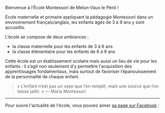 ---
---

Bienvenue à l’École Montessori de Melun-Vaux le Pénil !

École maternelle et primaire appliquant la pédagogie Montessori dans un environnement français/anglais, les enfants âgés de 3 à 9 ans y sont accueillis.

L’école se compose de deux ambiances :
- la classe maternelle pour les enfants de 3 à 6 ans
- la classe élémentaire pour les enfants de 6 à 9 ans

Cette école est un établissement scolaire mais aussi un lieu de vie pour les enfants : il s’agit non seulement d’y permettre l'acquisition des apprentissages fondamentaux, mais surtout de favoriser l’épanouissement de la personnalité de chaque enfant.

> « L’enfant n’est pas un vase que l’on remplit, mais une source que l’on laisse jaillir. » — Maria Montessori

----

Pour suivre l'actualité de l'école, vous pouvez aimer [sa page sur Facebook](https://www.facebook.com/ecole.montessori.melun) :

<div id="fb-root"></div>
<script>(function(d, s, id) {
  var js, fjs = d.getElementsByTagName(s)[0];
  if (d.getElementById(id)) return;
  js = d.createElement(s); js.id = id;
  js.src = "//connect.facebook.net/fr_FR/sdk.js#xfbml=1&version=v2.8";
  fjs.parentNode.insertBefore(js, fjs);
}(document, 'script', 'facebook-jssdk'));</script>
<div class="fb-like" data-href="https://www.facebook.com/ecole.montessori.melun" data-layout="standard" data-action="like" data-size="large" data-show-faces="true" data-share="true"></div>